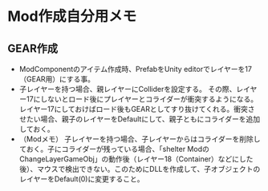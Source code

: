 # Mod作成自分用メモ

## GEAR作成
- ModComponentのアイテム作成時、PrefabをUnity editorでレイヤーを17（GEAR用）にする事。
- 子レイヤーを持つ場合、親レイヤーにColliderを設定する。
その際、レイヤー17にしないとロード後にプレイヤーとコライダーが衝突するようになる。レイヤー17にしておけばロード後もGEARとしてすり抜けてくれる。衝突させたい場合、親子のレイヤーをDefaultにして、親子ともにコライダーを追加しておく。
- （Modメモ） 子レイヤーを持つ場合、子レイヤーからはコライダーを削除しておく。子にコライダーが残っている場合、「shelter ModのChangeLayerGameObj」の動作後（レイヤー18（Container）などにした後）、マウスで検出できない。このためにDLLを作成して、子オブジェクトのレイヤーをDefault(0)に変更すること。


